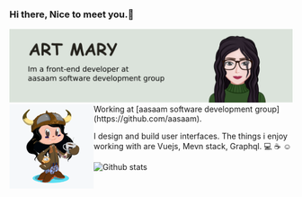 ### Hi there, Nice to meet you.👋

<!--
**artmarydotir/artmarydotir** is a ✨ _special_ ✨ repository because its `README.md` (this file) appears on your GitHub profile.

Here are some ideas to get you started:

- 🔭 I’m currently working on ...
- 🌱 I’m currently learning ...
- 👯 I’m looking to collaborate on ...
- 🤔 I’m looking for help with ...
- 💬 Ask me about ...
- 📫 How to reach me: ...
- 😄 Pronouns: ...
- ⚡ Fun fact: ...
-->
<img src="https://github.com/artmarydotir/artmarydotir/blob/master/me.png" alt="me">


<img align="left" width="150" height="150" src="https://github.com/artmarydotir/artmarydotir/blob/master/octocat.png">
Working at [aasaam software development group](https://github.com/aasaam).

I design and build user interfaces. The things i enjoy working with are Vuejs, Mevn stack, Graphql.
:computer:  :coffee:  :relaxed:

![Github stats](https://github-readme-stats.vercel.app/api?username=artmarydotir)

<!-- ![Metrics](https://metrics.lecoq.io/artmarydotir?template=classic&followup=1&languages=1&pagespeed=1&pagespeed.detailed=false&pagespeed.screenshot=false&config.timezone=Asia%2FTehran) -->
